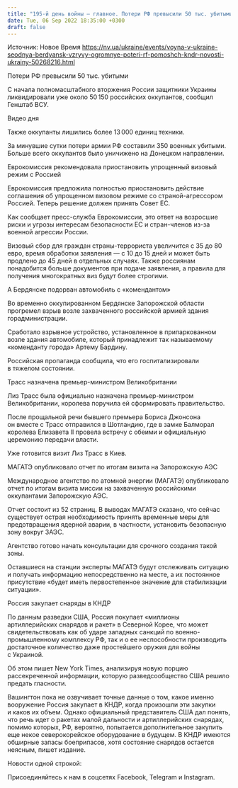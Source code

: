 ```yaml
---
title: "195-й день войны — главное. Потери РФ превысили 50 тыс. убитыми, Кремль ищет помощи в КНДР, Лиз Трасс стала премьером Великобритании"
date: Tue, 06 Sep 2022 18:35:00 +0300
draft: false
---
```

Источник: Новое Время https://nv.ua/ukraine/events/voyna-v-ukraine-seodnya-berdyansk-vzryvy-ogromnye-poteri-rf-pomoshch-kndr-novosti-ukrainy-50268216.html


Потери РФ превысили 50 тыс. убитыми

С начала полномасштабного вторжения России защитники Украины ликвидировали уже около 50 150 российских оккупантов, сообщил Генштаб ВСУ.

 Видео дня   

Также оккупанты лишились более 13 000 единиц техники.

За минувшие сутки потери армии РФ составили 350 военных убитыми. Больше всего оккупантов было уничижено на Донецком направлении.

Еврокомиссия рекомендовала приостановить упрощенный визовый режим с Россией

Еврокомиссия предложила полностью приостановить действие соглашения об упрощенном визовом режиме со страной-агрессором Россией. Теперь решение должен принять Совет ЕС.

Как сообщает пресс-служба Еврокомиссии, это ответ на возросшие риски и угрозы интересам безопасности ЕС и стран-членов из-за военной агрессии России.

Визовый сбор для граждан страны-террориста увеличится с 35 до 80 евро, время обработки заявления — с 10 до 15 дней и может быть продлено до 45 дней в отдельных случаях. Также россиянам понадобится больше документов при подаче заявления, а правила для получения многократных виз будут более строгими.

А Бердянске подорван автомобиль с «комендантом»

Во временно оккупированном Бердянске Запорожской области прогремел взрыв возле захваченного российской армией здания горадминистрации.

Сработало взрывное устройство, установленное в припаркованном возле здания автомобиле, который принадлежит так называемому «коменданту города» Артему Бардину.

Российская пропаганда сообщила, что его госпитализировали в тяжелом состоянии.

Трасс назначена премьер-министром Великобритании

Лиз Трасс была официально назначена премьер-министром Великобритании, королева поручила ей сформировать правительство.

После прощальной речи бывшего премьера Бориса Джонсона он вместе с Трасс отправился в Шотландию, где в замке Балморал королева Елизавета II провела встречу с обеими и официальную церемонию передачи власти.

Уже готовится визит Лиз Трасс в Киев.

МАГАТЭ опубликовало отчет по итогам визита на Запорожскую АЭС

Международное агентство по атомной энергии (МАГАТЭ) опубликовало отчет по итогам визита миссии на захваченную российскими оккупантами Запорожскую АЭС.

Отчет состоит из 52 страниц. В выводах МАГАТЭ сказано, что сейчас существует острая необходимость принять временные меры для предотвращения ядерной аварии, в частности, установить безопасную зону вокруг ЗАЭС.

Агентство готово начать консультации для срочного создания такой зоны.

Оставшиеся на станции эксперты МАГАТЭ будут отслеживать ситуацию и получать информацию непосредственно на месте, а их постоянное присутствие «будет иметь первостепенное значение для стабилизации ситуации».

Россия закупает снаряды в КНДР

По данным разведки США, Россия покупает «миллионы артиллерийских снарядов и ракет» в Северной Корее, что может свидетельствовать как об ударе западных санкций по военно-промышленному комплексу РФ, так и о ее неспособности производить достаточное количество даже простейшего оружия для войны с Украиной.

Об этом пишет New York Times, анализируя новую порцию рассекреченной информации, которую разведсообщество США решило предать гласности.

Вашингтон пока не озвучивает точные данные о том, какое именно вооружение Россия закупает в КНДР, когда произошли эти закупки и каков их объем. Однако официальный представитель США дал понять, что речь идет о ракетах малой дальности и артиллерийских снарядах, помимо которых, РФ, вероятно, попытается дополнительное закупить еще некое северокорейское оборудование в будущем. В КНДР имеются обширные запасы боеприпасов, хотя состояние снарядов остается неясным, пишет издание.

Новости одной строкой:

Присоединяйтесь к нам в соцсетях Facebook, Telegram и Instagram.

